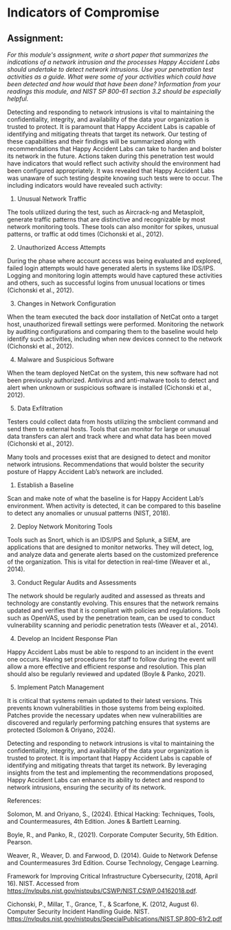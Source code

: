 # Indicators of Compromise

## Assignment:
*For this module's assignment, write a short paper that summarizes the indications of a network intrusion and the processes Happy Accident Labs should undertake to detect network intrusions. Use your penetration test activities as a guide. What were some of your activities which could have been detected and how would that have been done? Information from your readings this module, and NIST SP 800-61 section 3.2 should be especially helpful.*

Detecting and responding to network intrusions is vital to maintaining the confidentiality, integrity, and availability of the data your organization is trusted to protect. It is paramount that Happy Accident Labs is capable of identifying and mitigating threats that target its network. Our testing of these capabilities and their findings will be summarized along with recommendations that Happy Accident Labs can take to harden and bolster its network in the future. 
Actions taken during this penetration test would have indicators that would reflect such activity should the environment had been configured appropriately. It was revealed that Happy Accident Labs was unaware of such testing despite knowing such tests were to occur. The including indicators would have revealed such activity:

1. Unusual Network Traffic
   
The tools utilized during the test, such as Aircrack-ng and Metasploit, generate traffic patterns that are distinctive and recognizable by most network monitoring tools. These tools can also monitor for spikes, unusual patterns, or traffic at odd times (Cichonski et al., 2012).

2. Unauthorized Access Attempts
   
During the phase where account access was being evaluated and explored, failed login attempts would have generated alerts in systems like IDS/IPS. Logging and monitoring login attempts would have captured these activities and others, such as successful logins from unusual locations or times (Cichonski et al., 2012).

3. Changes in Network Configuration
   
When the team executed the back door installation of NetCat onto a target host, unauthorized firewall settings were performed. Monitoring the network by auditing configurations and comparing them to the baseline would help identify such activities, including when new devices connect to the network (Cichonski et al., 2012). 

4. Malware and Suspicious Software
   
When the team deployed NetCat on the system, this new software had not been previously authorized. Antivirus and anti-malware tools to detect and alert when unknown or suspicious software is installed (Cichonski et al., 2012).

5. Data Exfiltration
   
Testers could collect data from hosts utilizing the smbclient command and send them to external hosts. Tools that can monitor for large or unusual data transfers can alert and track where and what data has been moved (Cichonski et al., 2012).

Many tools and processes exist that are designed to detect and monitor network intrusions. Recommendations that would bolster the security posture of Happy Accident Lab’s network are included.

1. Establish a Baseline
   
Scan and make note of what the baseline is for Happy Accident Lab’s environment. When activity is detected, it can be compared to this baseline to detect any anomalies or unusual patterns (NIST, 2018).

2. Deploy Network Monitoring Tools
   
Tools such as Snort, which is an IDS/IPS and Splunk, a SIEM, are applications that are designed to monitor networks. They will detect, log, and analyze data and generate alerts based on the customized preference of the organization. This is vital for detection in real-time (Weaver et al., 2014).

3. Conduct Regular Audits and Assessments
   
The network should be regularly audited and assessed as threats and technology are constantly evolving. This ensures that the network remains updated and verifies that it is compliant with policies and regulations. Tools such as OpenVAS, used by the penetration team, can be used to conduct vulnerability scanning and periodic penetration tests (Weaver et al., 2014).

4. Develop an Incident Response Plan
   
Happy Accident Labs must be able to respond to an incident in the event one occurs. Having set procedures for staff to follow during the event will allow a more effective and efficient response and resolution. This plan should also be regularly reviewed and updated (Boyle & Panko, 2021). 

5. Implement Patch Management
   
It is critical that systems remain updated to their latest versions. This prevents known vulnerabilities in those systems from being exploited. Patches provide the necessary updates when new vulnerabilities are discovered and regularly performing patching ensures that systems are protected (Solomon & Oriyano, 2024).

Detecting and responding to network intrusions is vital to maintaining the confidentiality, integrity, and availability of the data your organization is trusted to protect. It is important that Happy Accident Labs is capable of identifying and mitigating threats that target its network. By leveraging insights from the test and implementing the recommendations proposed, Happy Accident Labs can enhance its ability to detect and respond to network intrusions, ensuring the security of its network. 

References:

Solomon, M. and Oriyano, S., (2024). Ethical Hacking: Techniques, Tools, and Countermeasures, 4th Edition. Jones & Bartlett Learning. 

Boyle, R., and Panko, R., (2021). Corporate Computer Security, 5th Edition. Pearson. 

Weaver, R., Weaver, D. and Farwood, D. (2014). Guide to Network Defense and Countermeasures 3rd Edition. Course Technology, Cengage Learning.

Framework for Improving Critical Infrastructure Cybersecurity, (2018, April 16). NIST. Accessed from https://nvlpubs.nist.gov/nistpubs/CSWP/NIST.CSWP.04162018.pdf. 

Cichonski, P., Millar, T., Grance, T., & Scarfone, K. (2012, August 6). Computer Security Incident Handling Guide. NIST. https://nvlpubs.nist.gov/nistpubs/SpecialPublications/NIST.SP.800-61r2.pdf